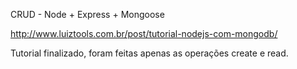 CRUD - Node + Express + Mongoose

http://www.luiztools.com.br/post/tutorial-nodejs-com-mongodb/

Tutorial finalizado, foram feitas apenas as operações create e read.
